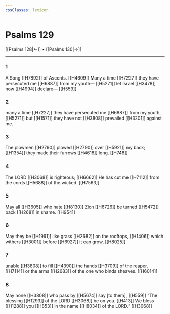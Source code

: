 ```yaml
---
cssClasses: lexicon
---
```


# Psalms 129

[[Psalms 128|←]] • [[Psalms 130|→]]

---

### 1
A Song [[H7892]] of Ascents. [[H4609]] Many a time [[H7227]] they have persecuted me [[H6887]] from my youth— [[H5271]] let Israel [[H3478]] now [[H4994]] declare— [[H559]]

### 2
many a time [[H7227]] they have persecuted me [[H6887]] from my youth, [[H5271]] but [[H1571]] they have not [[H3808]] prevailed [[H3201]] against me. 

### 3
The plowmen [[H2790]] plowed [[H2790]] over [[H5921]] my back; [[H1354]] they made their furrows [[H4618]] long. [[H748]]

### 4
The LORD [[H3068]] is righteous; [[H6662]] He has cut me [[H7112]] from the cords [[H5688]] of the wicked. [[H7563]]

### 5
May all [[H3605]] who hate [[H8130]] Zion [[H6726]] be turned [[H5472]] back [[H268]] in shame. [[H954]]

### 6
May they be [[H1961]] like grass [[H2682]] on the rooftops, [[H1406]] which withers [[H3001]] before [[H6927]] it can grow, [[H8025]]

### 7
unable [[H3808]] to fill [[H4390]] the hands [[H3709]] of the reaper, [[H7114]] or the arms [[H2683]] of the one who binds sheaves. [[H6014]]

### 8
May none [[H3808]] who pass by [[H5674]] say [to them], [[H559]] “The blessing [[H1293]] of the LORD [[H3068]] be on you. [[H413]] We bless [[H1288]] you [[H853]] in the name [[H8034]] of the LORD.” [[H3068]]

